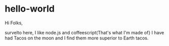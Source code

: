 # hello-world

Hi Folks, 

survelto here, I like node.js and coffeescript(That's what I'm made of} 
I have had Tacos on the moon and I find them more superior to Earth tacos.
